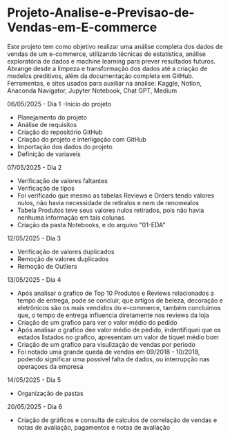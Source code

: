 # Projeto-Analise-e-Previsao-de-Vendas-em-E-commerce
Este projeto tem como objetivo realizar uma análise completa dos dados de vendas de um e-commerce, utilizando técnicas de estatística, análise exploratória de dados e machine learning para prever resultados futuros. 
Abrange desde a limpeza e transformação dos dados até a criação de modelos preditivos, além da documentação completa em GitHub.
Ferramentas, e sites usados para auxiliar na analise:
Kaggle, Notion, Anaconda Navigator, Jupyter Notebook, Chat GPT, Medium

06/05/2025 - Dia 1 -Inicio do projeto
- Planejamento do projeto
- Análise de requisitos
- Criação do repositório GitHub
- Criação do projeto e interligação com GitHub
- Importação dos dados do projeto
- Definição de variaveis
  
 07/05/2025 - Dia 2
 - Verificação de valores faltantes
 - Verificação de tipos
 - Foi verificado que mesmo as tabelas Reviews e Orders tendo valores nulos, não havia necessidade de retiralos e nem de renomealos
 - Tabela Produtos teve seus valores nulos retirados, pois não havia nenhuma informação em tais colunas
 - Criação da pasta Notebooks, e do arquivo "01-EDA"

12/05/2025 - Dia 3
 - Verificação de valores duplicados
 - Remoção de valores duplicados
 - Remoção de Outliers
   
13/05/2025 - Dia 4
 - Após analisar o grafico de Top 10 Produtos e Reviews relacionados a tempo de entrega, pode se concluir, que artigos de beleza, decoração e eletrônicos são os mais vendidos do e-commerce,
   também concluimos que, o tempo de entrega influencia diretamente nos reviews da loja
 - Criação de um grafico para ver o valor médio do pedido
 - Após analisar o grafico dee valor médio de pedido, indentifiquei que os estados listados no grafico, apresentam um valor de tiquet médio bom
 - Criação de um grafico para visulização de vendas por periodo
 - Foi notado uma grande queda de vendas em 09/2018 - 10/2018, podendo significar uma possivel falta de dados, ou interrupção nas operaçoes da empresa

14/05/2025 - Dia 5
 - Organização de pastas

20/05/2025 - Dia 6
 - Criação de gráficos e consulta de calculos de correlação de vendas e notas de avaliação, pagamentos e notas de avaliação
